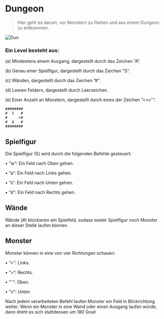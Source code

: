 # **Dungeon**

> Hier geht es darum, vor Monstern zu fliehen und aus einem Dungeon zu entkommen.


![Dun](https://user-images.githubusercontent.com/78976562/136284311-df6a5a68-7255-4937-b7e5-6bb73a4d67eb.jpg)

### Ein Level besteht aus:

(a) Mindestens einem Ausgang, dargestellt durch das Zeichen ”A“.

(b) Genau einer Spielfigur, dargestellt durch das Zeichen ”S“.

(c) Wänden, dargestellt durch das Zeichen ”#“.

(d) Leeren Feldern, dargestellt durch Leerzeichen.

(e) Einer Anzahl an Monstern, dargestellt durch eines der Zeichen ”<>vˆ“.
```
########
#  S   #
#     <# 
#  A   # 
########
```


## **Spielfigur**

Die Spielfigur (S) wird durch die folgenden Befehle gesteuert:

• ”w“: Ein Feld nach Oben gehen.

• ”a“: Ein Feld nach Links gehen.

• ”s“: Ein Feld nach Unten gehen.

• ”d“: Ein Feld nach Rechts gehen.


## **Wände**

Wände (#) blockieren ein Spielfeld, sodass weder Spielfigur noch Monster an dieser Stelle laufen können.


## **Monster**

Monster können in eine von vier Richtungen schauen:

• ”<“: Links.

• ”>“: Rechts.

• ”ˆ“: Oben.

• ”v“: Unten

Nach jedem verarbeiteten Befehl laufen Monster ein Feld in Blickrichtung weiter. Wenn ein Monster in eine Wand oder einen Ausgang laufen würde, dann dreht es sich stattdessen um 180 Grad
